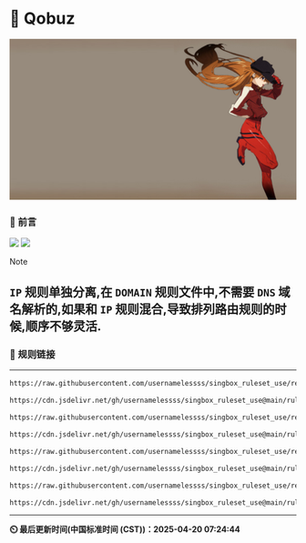 
# 🧸 Qobuz
![](https://raw.githubusercontent.com/usernamelessss/picture-bed/main/images/202504042256831.jpg)
### 📣 前言
![](https://shields.io/badge/-移除重复规则-ff69b4) ![](https://shields.io/badge/-IP&nbsp;规则单独存放不与&nbsp;DOMAIN&nbsp;等混合-green)
> [!NOTE]
**`IP` 规则单独分离,在 `DOMAIN` 规则文件中,不需要 `DNS` 域名解析的,如果和 `IP` 规则混合,导致排列路由规则的时候,顺序不够灵活.**
---

###  🔗 规则链接
---

```url
https://raw.githubusercontent.com/usernamelessss/singbox_ruleset_use/refs/heads/main/rule/Qobuz/Qobuz_IP.json
```

```url
https://cdn.jsdelivr.net/gh/usernamelessss/singbox_ruleset_use@main/rule/Qobuz/Qobuz_IP.json
```

```url
https://raw.githubusercontent.com/usernamelessss/singbox_ruleset_use/refs/heads/main/rule/Qobuz/Qobuz_IP.srs
```

```url
https://cdn.jsdelivr.net/gh/usernamelessss/singbox_ruleset_use@main/rule/Qobuz/Qobuz_IP.srs
```

```url
https://raw.githubusercontent.com/usernamelessss/singbox_ruleset_use/refs/heads/main/rule/Qobuz/Qobuz_No_IP.json
```

```url
https://cdn.jsdelivr.net/gh/usernamelessss/singbox_ruleset_use@main/rule/Qobuz/Qobuz_No_IP.json
```

```url
https://raw.githubusercontent.com/usernamelessss/singbox_ruleset_use/refs/heads/main/rule/Qobuz/Qobuz_No_IP.srs
```

```url
https://cdn.jsdelivr.net/gh/usernamelessss/singbox_ruleset_use@main/rule/Qobuz/Qobuz_No_IP.srs
```

---
**⏲️ 最后更新时间(中国标准时间 (CST))：2025-04-20 07:24:44**